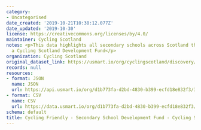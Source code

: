 ```yaml
---
category:
- Uncategorised
date_created: '2019-10-21T10:38:12.077Z'
date_updated: '2019-10-30'
license: https://creativecommons.org/licenses/by/4.0/
maintainer: Cycling Scotland
notes: <p>This data highlights all secondary schools across Scotland that have received
  a Cycling Scotland Development Fund</p>
organization: Cycling Scotland
original_dataset_link: https://usmart.io/org/cyclingscotland/discovery/discovery-view-detail/31b68937-3327-4468-bca1-546d5d25de11
records: null
resources:
- format: JSON
  name: JSON
  url: https://api.usmart.io/org/d1b773fa-d2bd-4830-b399-ecfd18e832f3/3ad3768f-134c-4e77-a50f-cd22b39e2ee6/2/urql
- format: CSV
  name: CSV
  url: https://data.usmart.io/org/d1b773fa-d2bd-4830-b399-ecfd18e832f3/resource?resourceGUID=1662f845-427f-4b6e-b59f-d6eb353c742b
schema: default
title: Cycling Friendly - Secondary School Development Fund - Cycling Scotland
---
```

